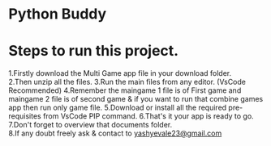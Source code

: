 # Python Buddy

# Steps to run this project.
1.Firstly download the Multi Game app file in your download folder.<br>
2.Then unzip all the files.
3.Run the main files from any editor. (VsCode Recommended)
4.Remember the maingame 1 file is of First game and maingame 2 file is of second game & if you want to run that combine games app then run only game file.
5.Download or install all the required pre-requisites from VsCode PIP command.
6.That's it your app is ready to go.
7.Don't forget to overview that documents folder.</br>
8.If any doubt freely ask & contact to yashyevale23@gmail.com 







